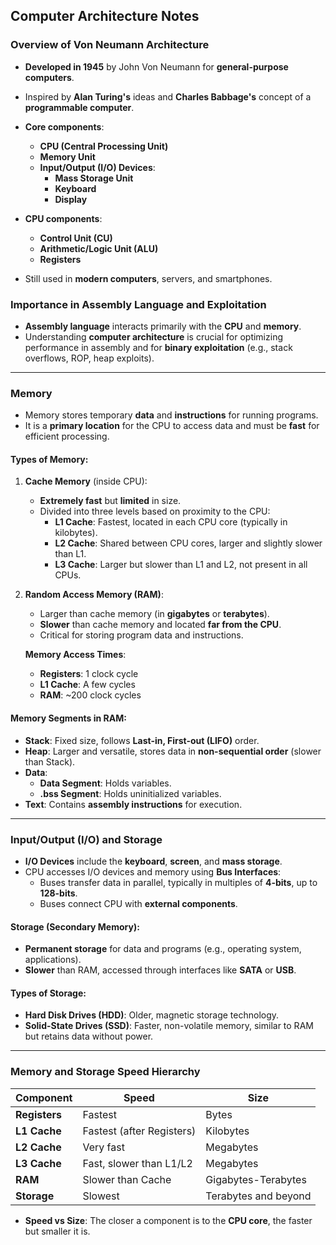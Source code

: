 ## Computer Architecture Notes

### **Overview of Von Neumann Architecture**
- **Developed in 1945** by John Von Neumann for **general-purpose computers**.
- Inspired by **Alan Turing's** ideas and **Charles Babbage's** concept of a **programmable computer**.
- **Core components**:
  - **CPU (Central Processing Unit)** 
  - **Memory Unit**
  - **Input/Output (I/O) Devices**:
    - **Mass Storage Unit**
    - **Keyboard**
    - **Display**
  
- **CPU components**:
  - **Control Unit (CU)**
  - **Arithmetic/Logic Unit (ALU)**
  - **Registers**

- Still used in **modern computers**, servers, and smartphones.

### **Importance in Assembly Language and Exploitation**
- **Assembly language** interacts primarily with the **CPU** and **memory**.
- Understanding **computer architecture** is crucial for optimizing performance in assembly and for **binary exploitation** (e.g., stack overflows, ROP, heap exploits).

---

### **Memory**
- Memory stores temporary **data** and **instructions** for running programs.
- It is a **primary location** for the CPU to access data and must be **fast** for efficient processing.
  
#### **Types of Memory**:
1. **Cache Memory** (inside CPU):
   - **Extremely fast** but **limited** in size.
   - Divided into three levels based on proximity to the CPU:
     - **L1 Cache**: Fastest, located in each CPU core (typically in kilobytes).
     - **L2 Cache**: Shared between CPU cores, larger and slightly slower than L1.
     - **L3 Cache**: Larger but slower than L1 and L2, not present in all CPUs.
  
2. **Random Access Memory (RAM)**:
   - Larger than cache memory (in **gigabytes** or **terabytes**).
   - **Slower** than cache memory and located **far from the CPU**.
   - Critical for storing program data and instructions.
   
   **Memory Access Times**:
   - **Registers**: 1 clock cycle
   - **L1 Cache**: A few cycles
   - **RAM**: ~200 clock cycles

#### **Memory Segments in RAM**:
- **Stack**: Fixed size, follows **Last-in, First-out (LIFO)** order.
- **Heap**: Larger and versatile, stores data in **non-sequential order** (slower than Stack).
- **Data**:
  - **Data Segment**: Holds variables.
  - **.bss Segment**: Holds uninitialized variables.
- **Text**: Contains **assembly instructions** for execution.

---

### **Input/Output (I/O) and Storage**
- **I/O Devices** include the **keyboard**, **screen**, and **mass storage**.
- CPU accesses I/O devices and memory using **Bus Interfaces**:
  - Buses transfer data in parallel, typically in multiples of **4-bits**, up to **128-bits**.
  - Buses connect CPU with **external components**.

#### **Storage (Secondary Memory)**:
- **Permanent storage** for data and programs (e.g., operating system, applications).
- **Slower** than RAM, accessed through interfaces like **SATA** or **USB**.
  
#### **Types of Storage**:
- **Hard Disk Drives (HDD)**: Older, magnetic storage technology.
- **Solid-State Drives (SSD)**: Faster, non-volatile memory, similar to RAM but retains data without power.

---

### **Memory and Storage Speed Hierarchy**
| **Component** | **Speed** | **Size** |
|---------------|-----------|----------|
| **Registers** | Fastest   | Bytes    |
| **L1 Cache**  | Fastest (after Registers) | Kilobytes |
| **L2 Cache**  | Very fast | Megabytes |
| **L3 Cache**  | Fast, slower than L1/L2 | Megabytes |
| **RAM**       | Slower than Cache | Gigabytes-Terabytes |
| **Storage**   | Slowest   | Terabytes and beyond |

- **Speed vs Size**: The closer a component is to the **CPU core**, the faster but smaller it is.